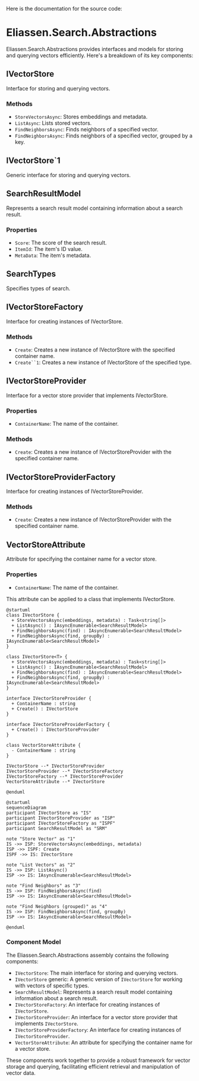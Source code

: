 Here is the documentation for the source code:

# Eliassen.Search.Abstractions

Eliassen.Search.Abstractions provides interfaces and models for storing and querying vectors efficiently. Here's a breakdown of its key components:

## IVectorStore

Interface for storing and querying vectors.

### Methods

* `StoreVectorsAsync`: Stores embeddings and metadata.
* `ListAsync`: Lists stored vectors.
* `FindNeighborsAsync`: Finds neighbors of a specified vector.
* `FindNeighborsAsync`: Finds neighbors of a specified vector, grouped by a key.

## IVectorStore`1

Generic interface for storing and querying vectors.

## SearchResultModel

Represents a search result model containing information about a search result.

### Properties

* `Score`: The score of the search result.
* `ItemId`: The item's ID value.
* `MetaData`: The item's metadata.

## SearchTypes

Specifies types of search.

## IVectorStoreFactory

Interface for creating instances of IVectorStore.

### Methods

* `Create`: Creates a new instance of IVectorStore with the specified container name.
* `Create``1`: Creates a new instance of IVectorStore of the specified type.

## IVectorStoreProvider

Interface for a vector store provider that implements IVectorStore.

### Properties

* `ContainerName`: The name of the container.

### Methods

* `Create`: Creates a new instance of IVectorStoreProvider with the specified container name.

## IVectorStoreProviderFactory

Interface for creating instances of IVectorStoreProvider.

### Methods

* `Create`: Creates a new instance of IVectorStoreProvider with the specified container name.

## VectorStoreAttribute

Attribute for specifying the container name for a vector store.

### Properties

* `ContainerName`: The name of the container.

This attribute can be applied to a class that implements IVectorStore.

```plantuml
@startuml
class IVectorStore {
  + StoreVectorsAsync(embeddings, metadata) : Task<string[]>
  + ListAsync() : IAsyncEnumerable<SearchResultModel>
  + FindNeighborsAsync(find) : IAsyncEnumerable<SearchResultModel>
  + FindNeighborsAsync(find, groupBy) : IAsyncEnumerable<SearchResultModel>
}

class IVectorStore<T> {
  + StoreVectorsAsync(embeddings, metadata) : Task<string[]>
  + ListAsync() : IAsyncEnumerable<SearchResultModel>
  + FindNeighborsAsync(find) : IAsyncEnumerable<SearchResultModel>
  + FindNeighborsAsync(find, groupBy) : IAsyncEnumerable<SearchResultModel>
}

interface IVectorStoreProvider {
  + ContainerName : string
  + Create() : IVectorStore
}

interface IVectorStoreProviderFactory {
  + Create() : IVectorStoreProvider
}

class VectorStoreAttribute {
  - ContainerName : string
}

IVectorStore --* IVectorStoreProvider
IVectorStoreProvider --* IVectorStoreFactory
IVectorStoreFactory --* IVectorStoreProvider
VectorStoreAttribute --* IVectorStore

@enduml
```

```plantuml
@startuml
sequenceDiagram
participant IVectorStore as "IS"
participant IVectorStoreProvider as "ISP"
participant IVectorStoreFactory as "ISPF"
participant SearchResultModel as "SRM"

note "Store Vector" as "1"
IS ->> ISP: StoreVectorsAsync(embeddings, metadata)
ISP ->> ISPF: Create
ISPF ->> IS: IVectorStore

note "List Vectors" as "2"
IS ->> ISP: ListAsync()
ISP ->> IS: IAsyncEnumerable<SearchResultModel>

note "Find Neighbors" as "3"
IS ->> ISP: FindNeighborsAsync(find)
ISP ->> IS: IAsyncEnumerable<SearchResultModel>

note "Find Neighbors (grouped)" as "4"
IS ->> ISP: FindNeighborsAsync(find, groupBy)
ISP ->> IS: IAsyncEnumerable<SearchResultModel>

@enduml
```

### Component Model

The Eliassen.Search.Abstractions assembly contains the following components:

* `IVectorStore`: The main interface for storing and querying vectors.
* `IVectorStore` generic: A generic version of `IVectorStore` for working with vectors of specific types.
* `SearchResultModel`: Represents a search result model containing information about a search result.
* `IVectorStoreFactory`: An interface for creating instances of `IVectorStore`.
* `IVectorStoreProvider`: An interface for a vector store provider that implements `IVectorStore`.
* `IVectorStoreProviderFactory`: An interface for creating instances of `IVectorStoreProvider`.
* `VectorStoreAttribute`: An attribute for specifying the container name for a vector store.

These components work together to provide a robust framework for vector storage and querying, facilitating efficient retrieval and manipulation of vector data.
